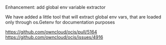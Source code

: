 Enhancement: add global env variable extractor

We have added a little tool that will extract global env vars, that are loaded
only through os.Getenv for documentation purposes

https://github.com/owncloud/ocis/pull/5164
https://github.com/owncloud/ocis/issues/4916
